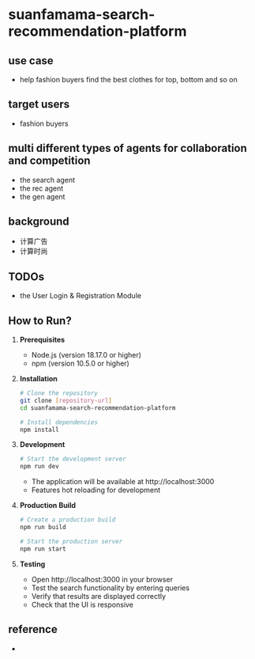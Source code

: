 # suanfamama-search-recommendation-platform
## use case
* help fashion buyers find the best clothes for top, bottom and so on

## target users
* fashion buyers

## multi different types of agents for collaboration and competition
* the search agent
* the rec agent
* the gen agent

## background
* 计算广告
* 计算时尚

## TODOs
* the User Login & Registration Module

## How to Run?
1. **Prerequisites**
   - Node.js (version 18.17.0 or higher)
   - npm (version 10.5.0 or higher)

2. **Installation**
   ```bash
   # Clone the repository
   git clone [repository-url]
   cd suanfamama-search-recommendation-platform

   # Install dependencies
   npm install
   ```

3. **Development**
   ```bash
   # Start the development server
   npm run dev
   ```
   - The application will be available at http://localhost:3000
   - Features hot reloading for development

4. **Production Build**
   ```bash
   # Create a production build
   npm run build

   # Start the production server
   npm run start
   ```

5. **Testing**
   - Open http://localhost:3000 in your browser
   - Test the search functionality by entering queries
   - Verify that results are displayed correctly
   - Check that the UI is responsive

## reference
* 